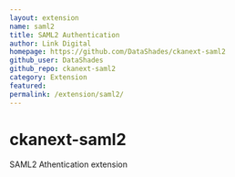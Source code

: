 ```yaml
---
layout: extension
name: saml2
title: SAML2 Authentication
author: Link Digital
homepage: https://github.com/DataShades/ckanext-saml2
github_user: DataShades
github_repo: ckanext-saml2
category: Extension
featured: 
permalink: /extension/saml2/
---
```



ckanext-saml2
=============

SAML2 Athentication extension

